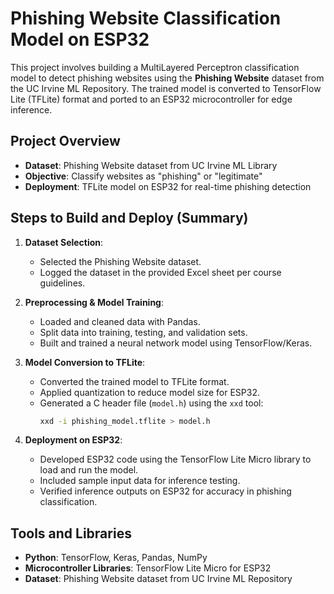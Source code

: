 # Phishing Website Classification Model on ESP32

This project involves building a MultiLayered Perceptron classification model to detect phishing websites using the **Phishing Website** dataset from the UC Irvine ML Repository. The trained model is converted to TensorFlow Lite (TFLite) format and ported to an ESP32 microcontroller for edge inference.

## Project Overview
- **Dataset**: Phishing Website dataset from UC Irvine ML Library
- **Objective**: Classify websites as "phishing" or "legitimate"
- **Deployment**: TFLite model on ESP32 for real-time phishing detection

## Steps to Build and Deploy (Summary)

1. **Dataset Selection**: 
   - Selected the Phishing Website dataset.
   - Logged the dataset in the provided Excel sheet per course guidelines.

2. **Preprocessing & Model Training**:
   - Loaded and cleaned data with Pandas.
   - Split data into training, testing, and validation sets.
   - Built and trained a neural network model using TensorFlow/Keras.

3. **Model Conversion to TFLite**:
   - Converted the trained model to TFLite format.
   - Applied quantization to reduce model size for ESP32.
   - Generated a C header file (`model.h`) using the `xxd` tool:
     ```bash
     xxd -i phishing_model.tflite > model.h
     ```

4. **Deployment on ESP32**:
   - Developed ESP32 code using the TensorFlow Lite Micro library to load and run the model.
   - Included sample input data for inference testing.
   - Verified inference outputs on ESP32 for accuracy in phishing classification.

## Tools and Libraries
- **Python**: TensorFlow, Keras, Pandas, NumPy
- **Microcontroller Libraries**: TensorFlow Lite Micro for ESP32
- **Dataset**: Phishing Website dataset from UC Irvine ML Repository

